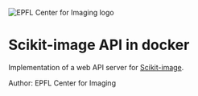 ![EPFL Center for Imaging logo](https://imaging.epfl.ch/resources/logo-for-gitlab.svg)
# Scikit-image API in docker

Implementation of a web API server for [Scikit-image](https://scikit-image.org/).

Author: EPFL Center for Imaging
